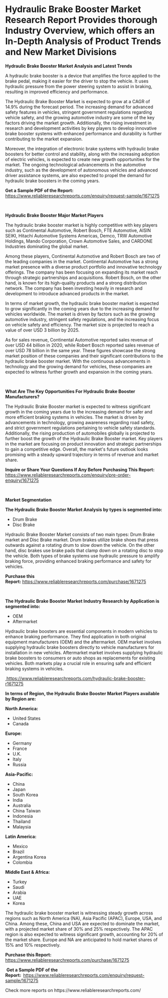 <p><h1>Hydraulic Brake Booster Market Research Report Provides thorough Industry Overview, which offers an In-Depth Analysis of Product Trends and New Market Divisions</h1></p><p><strong>Hydraulic Brake Booster Market Analysis and Latest Trends</strong></p>
<p><p>A hydraulic brake booster is a device that amplifies the force applied to the brake pedal, making it easier for the driver to stop the vehicle. It uses hydraulic pressure from the power steering system to assist in braking, resulting in improved efficiency and performance.</p><p>The Hydraulic Brake Booster Market is expected to grow at a CAGR of 14.9% during the forecast period. The increasing demand for advanced safety features in vehicles, stringent government regulations regarding vehicle safety, and the growing automotive industry are some of the key factors driving the market growth. Additionally, the rising investment in research and development activities by key players to develop innovative brake booster systems with enhanced performance and durability is further contributing to the market expansion.</p><p>Moreover, the integration of electronic brake systems with hydraulic brake boosters for better control and stability, along with the increasing adoption of electric vehicles, is expected to create new growth opportunities for the market. The ongoing technological advancements in the automotive industry, such as the development of autonomous vehicles and advanced driver assistance systems, are also expected to propel the demand for hydraulic brake boosters in the coming years.</p></p>
<p><strong>Get a Sample PDF of the Report:&nbsp;</strong> <a href="https://www.reliableresearchreports.com/enquiry/request-sample/1671275">https://www.reliableresearchreports.com/enquiry/request-sample/1671275</a></p>
<p>&nbsp;</p>
<p><strong>Hydraulic Brake Booster Major Market Players</strong></p>
<p><p>The hydraulic brake booster market is highly competitive with key players such as Continental Automotive, Robert Bosch, FTE Automotive, AISIN SEIKI, Hitachi Automotive Systems Americas, Demco, TRW Automotive Holdings, Mando Corporation, Crown Automotive Sales, and CARDONE Industries dominating the global market.</p><p>Among these players, Continental Automotive and Robert Bosch are two of the leading companies in the market. Continental Automotive has a strong market presence with a diverse product portfolio and innovative technology offerings. The company has been focusing on expanding its market reach through strategic partnerships and acquisitions. Robert Bosch, on the other hand, is known for its high-quality products and a strong distribution network. The company has been investing heavily in research and development to introduce advanced products in the market.</p><p>In terms of market growth, the hydraulic brake booster market is expected to grow significantly in the coming years due to the increasing demand for vehicles worldwide. The market is driven by factors such as the growing automotive industry, stringent safety regulations, and the increasing focus on vehicle safety and efficiency. The market size is projected to reach a value of over USD 3 billion by 2025.</p><p>As for sales revenue, Continental Automotive reported sales revenue of over USD 44 billion in 2020, while Robert Bosch reported sales revenue of over USD 78 billion in the same year. These figures showcase the strong market position of these companies and their significant contributions to the hydraulic brake booster market. With the continuous advancements in technology and the growing demand for vehicles, these companies are expected to witness further growth and expansion in the coming years.</p></p>
<p>&nbsp;</p>
<p><strong>What Are The Key Opportunities For Hydraulic Brake Booster Manufacturers?</strong></p>
<p><p>The Hydraulic Brake Booster market is expected to witness significant growth in the coming years due to the increasing demand for safer and more efficient braking systems in vehicles. The market is driven by advancements in technology, growing awareness regarding road safety, and strict government regulations pertaining to vehicle safety standards. Additionally, the rising production of automobiles globally is projected to further boost the growth of the Hydraulic Brake Booster market. Key players in the market are focusing on product innovation and strategic partnerships to gain a competitive edge. Overall, the market's future outlook looks promising with a steady upward trajectory in terms of revenue and market share.</p></p>
<p><strong>Inquire or Share Your Questions If Any Before Purchasing This Report:</strong> <a href="https://www.reliableresearchreports.com/enquiry/pre-order-enquiry/1671275">https://www.reliableresearchreports.com/enquiry/pre-order-enquiry/1671275</a></p>
<p>&nbsp;</p>
<p><strong>Market Segmentation</strong></p>
<p><strong>The Hydraulic Brake Booster Market Analysis by types is segmented into:</strong></p>
<p><ul><li>Drum Brake</li><li>Disc Brake</li></ul></p>
<p><p>Hydraulic Brake Booster Market consists of two main types: Drum Brake market and Disc Brake market. Drum brakes utilize brake shoes that press outwards against a rotating drum to slow down the vehicle. On the other hand, disc brakes use brake pads that clamp down on a rotating disc to stop the vehicle. Both types of brake systems use hydraulic pressure to amplify braking force, providing enhanced braking performance and safety for vehicles.</p></p>
<p><strong>Purchase this Report:&nbsp;</strong><a href="https://www.reliableresearchreports.com/purchase/1671275">https://www.reliableresearchreports.com/purchase/1671275</a></p>
<p>&nbsp;</p>
<p><strong>The Hydraulic Brake Booster Market Industry Research by Application is segmented into:</strong></p>
<p><ul><li>OEM</li><li>Aftermarket</li></ul></p>
<p><p>Hydraulic brake boosters are essential components in modern vehicles to enhance braking performance. They find application in both original equipment manufacturers (OEM) and the aftermarket. OEM market involves supplying hydraulic brake boosters directly to vehicle manufacturers for installation in new vehicles. Aftermarket market involves supplying hydraulic brake boosters to consumers or auto shops as replacements for existing vehicles. Both markets play a crucial role in ensuring safe and efficient braking systems in vehicles.</p></p>
<p><a href="https://www.reliableresearchreports.com/hydraulic-brake-booster-r1671275">&nbsp;https://www.reliableresearchreports.com/hydraulic-brake-booster-r1671275</a></p>
<p><strong>In terms of Region, the Hydraulic Brake Booster Market Players available by Region are:</strong></p>
<p>
    <p> <strong> North America: </strong>
        <ul>
            <li>United States</li>
            <li>Canada</li>
        </ul>
        </p> 
    <p> <strong> Europe: </strong>
        <ul>
            <li>Germany</li>
            <li>France</li>
            <li>U.K.</li>
            <li>Italy</li>
            <li>Russia</li>
        </ul>
        </p> 
    <p> <strong> Asia-Pacific: </strong>
        <ul>
            <li>China</li>
            <li>Japan</li>
            <li>South Korea</li>
            <li>India</li>
            <li>Australia</li>
            <li>China Taiwan</li>
            <li>Indonesia</li>
            <li>Thailand</li>
            <li>Malaysia</li>
        </ul>
        </p> 
    <p> <strong> Latin America: </strong>
        <ul>
            <li>Mexico</li>
            <li>Brazil</li>
            <li>Argentina Korea</li>
            <li>Colombia</li>
        </ul>
        </p> 
    <p> <strong> Middle East & Africa: </strong>
        <ul>
            <li>Turkey</li>
            <li>Saudi</li>
            <li>Arabia</li>
            <li>UAE</li>
            <li>Korea</li>
        </ul>
    </p>
    </p>
<p><p>The hydraulic brake booster market is witnessing steady growth across regions such as North America (NA), Asia Pacific (APAC), Europe, USA, and China. Among these, China and USA are expected to dominate the market, with a projected market share of 30% and 25% respectively. The APAC region is also expected to witness significant growth, accounting for 20% of the market share. Europe and NA are anticipated to hold market shares of 15% and 10% respectively.</p></p>
<p><strong>Purchase this Report: </strong><a href="https://www.reliableresearchreports.com/purchase/1671275">https://www.reliableresearchreports.com/purchase/1671275</a></p>
<p>&nbsp;<strong>Get a Sample PDF of the Report:&nbsp;&nbsp;</strong><a href="https://www.reliableresearchreports.com/enquiry/request-sample/1671275">https://www.reliableresearchreports.com/enquiry/request-sample/1671275</a></p>
<p><strong></strong></p>
<p>Check more reports on https://www.reliableresearchreports.com/</p>